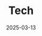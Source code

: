 ---
title: Tech
date: 2025-03-13
summary: Digging into the source code and research papers behind the systems that quietly run the world
---
